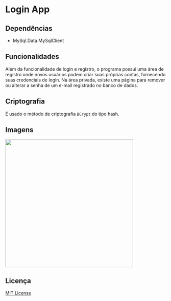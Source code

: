 # Login App

## Dependências

- MySql.Data.MySqlClient

## Funcionalidades

Além da funcionalidade de login e registro, o programa possui uma área de registro onde novos usuários podem criar suas próprias contas, fornecendo suas credenciais de login.
Na área privada, existe uma página para remover ou alterar a senha de um e-mail registrado no banco de dados.

## Criptografia

É usado o método de criptografia `BCrypt` do tipo hash.

## Imagens

<p float="center">
  <img src="https://i.imgur.com/OHJRjXi.png" width="400" />
</p>

## Licença

[MIT License](https://github.com/rodriaum/Login?tab=MIT-1-ov-file#MIT-1-ov-file)